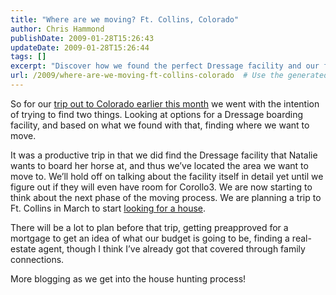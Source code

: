 ```yaml
---
title: "Where are we moving? Ft. Collins, Colorado"
author: Chris Hammond
publishDate: 2009-01-28T15:26:43
updateDate: 2009-01-28T15:26:44
tags: []
excerpt: "Discover how we found the perfect Dressage facility and our future home in Colorado. Follow our journey as we navigate the moving process and house hunt in Fort Collins."
url: /2009/where-are-we-moving-ft-collins-colorado  # Use the generated URL with year
---
```

<p>So for our <a href="https://www.going2colorado.com/Blog/itemId/90/Back-home-from-Colorado.aspx" target="_blank">trip out to Colorado earlier this month</a> we went with the intention of trying to find two things. Looking at options for a Dressage boarding facility, and based on what we found with that, finding where we want to move.</p>  <p>It was a productive trip in that we did find the Dressage facility that Natalie wants to board her horse at, and thus we’ve located the area we want to move to. We’ll hold off on talking about the facility itself in detail yet until we figure out if they will even have room for Corollo3. We are now starting to think about the next phase of the moving process. We are planning a trip to Ft. Collins in March to start <a href="https://www.going2colorado.com/Blog/itemid/69/Our-Home-Requirements.aspx" target="_blank">looking for a house</a>. </p>  <p>There will be a lot to plan before that trip, getting preapproved for a mortgage to get an idea of what our budget is going to be, finding a real-estate agent, though I think I’ve already got that covered through family connections.</p>  <p>More blogging as we get into the house hunting process!</p>


